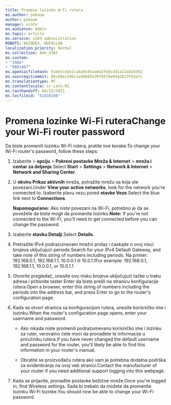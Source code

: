 ```yaml
---
title: Promena lozinke W-Fi rutera
ms.author: pebaum
author: pebaum
manager: scotv
ms.audience: Admin
ms.topic: article
ms.service: o365-administration
ROBOTS: NOINDEX, NOFOLLOW
localization_priority: Normal
ms.collection: Adm_O365
ms.custom:
- "3486"
- "9001467"
ms.openlocfilehash: 61de1cd3e1cab28c01aa0a2fddcd41a13a92d361
ms.sourcegitcommit: 8bc60ec34bc1e40685e3976576e04a2623f63a7c
ms.translationtype: MT
ms.contentlocale: sr-Latn-RS
ms.lasthandoff: 04/15/2021
ms.locfileid: "51818198"
---
```

# <a name="change-your-wi-fi-router-password"></a><span data-ttu-id="ab871-102">Promena lozinke Wi-Fi rutera</span><span class="sxs-lookup"><span data-stu-id="ab871-102">Change your Wi-Fi router password</span></span>

<span data-ttu-id="ab871-103">Da biste promenili lozinku Wi-Fi rutera, pratite ove korake:</span><span class="sxs-lookup"><span data-stu-id="ab871-103">To change your Wi-Fi router's password, follow these steps:</span></span>

1. <span data-ttu-id="ab871-104">Izaberite   >  **opciju**  >  **Pokreni postavke Mreža & Internet**  >  **mreža i centar za deljenje**.</span><span class="sxs-lookup"><span data-stu-id="ab871-104">Select **Start** > **Settings** > **Network & Internet** > **Network and Sharing Center**.</span></span>

2. <span data-ttu-id="ab871-105">U **okviru Prikaz aktivnih** mreža, potražite mrežu sa koja ste povezani.</span><span class="sxs-lookup"><span data-stu-id="ab871-105">Under **View your active networks**, look for the network you're connected to.</span></span> <span data-ttu-id="ab871-106">Izaberite plavu vezu pored **stavke Veze**.</span><span class="sxs-lookup"><span data-stu-id="ab871-106">Select the blue link next to **Connections**.</span></span><br>

   <span data-ttu-id="ab871-107">**Napomogućeno:** Ako niste povezani na Wi-Fi, potrebno je da se povežete da biste mogli da promenite lozinku.</span><span class="sxs-lookup"><span data-stu-id="ab871-107">**Note:** If you're not connected to the Wi-Fi, you'll need to get connected before you can change the password.</span></span>

3. <span data-ttu-id="ab871-108">Izaberite **stavku Detalji**.</span><span class="sxs-lookup"><span data-stu-id="ab871-108">Select **Details**.</span></span>

4. <span data-ttu-id="ab871-109">Pretražite IPv4 podrazumevani mrežni prolaz i ćaskajte o ovoj nisci brojeva uključujući periode.</span><span class="sxs-lookup"><span data-stu-id="ab871-109">Search for your IPv4 Default Gateway, and take note of this string of numbers including periods.</span></span> <span data-ttu-id="ab871-110">Na primer: 192.168.0.1, 192.168.1.1, 10.0.0.1 ili 10.0.1.1</span><span class="sxs-lookup"><span data-stu-id="ab871-110">For example: 192.168.0.1, 192.168.1.1, 10.0.0.1, or 10.0.1.1</span></span>

5. <span data-ttu-id="ab871-111">Otvorite pregledač, unesite ovu nisku brojeva uključujući tačke u traku adresa i pritisnite taster Enter da biste prešli na stranicu konfiguracije rutera.</span><span class="sxs-lookup"><span data-stu-id="ab871-111">Open a browser, enter this string of numbers including the periods into the address bar, and press Enter to go to the router's configuration page.</span></span>

6. <span data-ttu-id="ab871-112">Kada se otvori stranica sa konfiguracijom rutera, unesite korisničko ime i lozinku.</span><span class="sxs-lookup"><span data-stu-id="ab871-112">When the router's configuration page opens, enter your username and password.</span></span><br>
   - <span data-ttu-id="ab871-113">Ako nikada niste promenili podrazumevano korisničko ime i lozinku za ruter, verovatno ćete moći da pronađete te informacije u priručniku rutera.</span><span class="sxs-lookup"><span data-stu-id="ab871-113">If you have never changed the default username and password for the router, you'll likely be able to find this information in your router's manual.</span></span>

   - <span data-ttu-id="ab871-114">Obratite se proizvođaču rutera ako vam je potrebna dodatna podrška za evidentiranje na ovoj veb stranici.</span><span class="sxs-lookup"><span data-stu-id="ab871-114">Contact the manufacturer of your router if you need additional support logging into this webpage.</span></span>

7. <span data-ttu-id="ab871-115">Kada se prijavite, pronađite postavke bežične mreže.</span><span class="sxs-lookup"><span data-stu-id="ab871-115">Once you're logged in, find Wireless settings.</span></span> <span data-ttu-id="ab871-116">Sada bi trebalo da možete da promenite lozinku Wi-Fi lozinke.</span><span class="sxs-lookup"><span data-stu-id="ab871-116">You should now be able to change your Wi-Fi password.</span></span>
